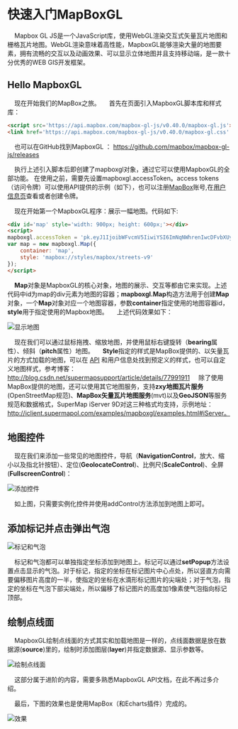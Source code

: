 ﻿# 快速入门MapBoxGL

&nbsp;&nbsp;&nbsp;&nbsp;Mapbox GL JS是一个JavaScript库，使用WebGL渲染交互式矢量瓦片地图和栅格瓦片地图。WebGL渲染意味着高性能，MapboxGL能够渲染大量的地图要素，拥有流畅的交互以及动画效果、可以显示立体地图并且支持移动端，是一款十分优秀的WEB GIS开发框架。

## Hello MapboxGL

&nbsp;&nbsp;&nbsp;&nbsp;现在开始我们的MapBox之旅。
&nbsp;&nbsp;&nbsp;&nbsp;首先在页面引入MapboxGL脚本库和样式库：

``` HTML
<script src='https://api.mapbox.com/mapbox-gl-js/v0.40.0/mapbox-gl.js'></script>
<link href='https://api.mapbox.com/mapbox-gl-js/v0.40.0/mapbox-gl.css' rel='stylesheet'/>
```

&nbsp;&nbsp;&nbsp;&nbsp;也可以在GitHub找到MapboxGL ： https://github.com/mapbox/mapbox-gl-js/releases

&nbsp;&nbsp;&nbsp;&nbsp;执行上述引入脚本后即创建了mapboxgl对象，通过它可以使用MapboxGL的全部功能。
在使用之前，需要先设置mapboxgl.accessToken。access tokens（访问令牌）可以使用API提供的示例（如下），也可以注册[MapBox](https://www.mapbox.com)账号,在[用户信息页](https://www.mapbox.com/studio/account/tokens)查看或者创建令牌。

&nbsp;&nbsp;&nbsp;&nbsp;现在开始第一个MapboxGL程序：展示一幅地图。代码如下:

``` HTML
<div id='map' style='width: 900px; height: 600px;'></div>
<script>
mapboxgl.accessToken = 'pk.eyJ1IjoibWFvcmV5IiwiYSI6ImNqNWhrenIwcDFvbXUyd3I2bTJxYzZ4em8ifQ.KHZIehQuWW9AsMaGtATdwA'; // 设置MapBox访问令牌
var map = new mapboxgl.Map({
    container: 'map',
    style: 'mapbox://styles/mapbox/streets-v9'
});
</script>
```

&nbsp;&nbsp;&nbsp;&nbsp;**Map**对象是MapboxGL的核心对象，地图的展示、交互等都由它来实现。上述代码中id为map的div元素为地图的容器；**mapboxgl.Map**构造方法用于创建**Map**对象，一个**Map**对象对应一个地图容器，参数**container**指定使用的地图容器id，**style**用于指定使用的Mapbox地图。
&nbsp;&nbsp;&nbsp;&nbsp;上述代码效果如下：

![显示地图](http://img.blog.csdn.net/20171025163455606?watermark/2/text/aHR0cDovL2Jsb2cuY3Nkbi5uZXQvc3VwZXJtYXBzdXBwb3J0/font/5a6L5L2T/fontsize/400/fill/I0JBQkFCMA==/dissolve/70/gravity/SouthEast)

&nbsp;&nbsp;&nbsp;&nbsp;现在我们可以通过鼠标拖拽、缩放地图，并使用鼠标右键旋转（**bearing**属性）、倾斜（**pitch**属性）地图。
&nbsp;&nbsp;&nbsp;&nbsp;**Style**指定的样式是MapBox提供的、以矢量瓦片的方式加载的地图，可以在 [API](https://www.mapbox.com/mapbox-gl-js/api/#map) 和用户信息处找到预定义的样式，也可以自定义地图样式，参考博客：http://blog.csdn.net/supermapsupport/article/details/77991911
&nbsp;&nbsp;&nbsp;&nbsp;除了使用MapBox提供的地图，还可以使用其它地图服务，支持**zxy地图瓦片服务**(OpenStreetMap规范)、**MapBox矢量瓦片地图服务**(mvt)以及**GeoJSON**等服务规范和数据格式，SuperMap iServer 9D对这三种格式均支持，示例地址：http://iclient.supermapol.com/examples/mapboxgl/examples.html#iServer。

## 地图控件

&nbsp;&nbsp;&nbsp;&nbsp;现在我们来添加一些常见的地图控件，导航（**NavigationControl**，放大、缩小以及指北针按钮）、定位(**GeolocateControl**)、比例尺(**ScaleControl**)、全屏(**FullscreenControl**)：

![添加控件](http://img.blog.csdn.net/20171025163621726?watermark/2/text/aHR0cDovL2Jsb2cuY3Nkbi5uZXQvc3VwZXJtYXBzdXBwb3J0/font/5a6L5L2T/fontsize/400/fill/I0JBQkFCMA==/dissolve/70/gravity/SouthEast)

&nbsp;&nbsp;&nbsp;&nbsp;如上图，只需要实例化控件并使用addControl方法添加到地图上即可。

## 添加标记并点击弹出气泡

![标记和气泡](http://img.blog.csdn.net/20171025163714368?watermark/2/text/aHR0cDovL2Jsb2cuY3Nkbi5uZXQvc3VwZXJtYXBzdXBwb3J0/font/5a6L5L2T/fontsize/400/fill/I0JBQkFCMA==/dissolve/70/gravity/SouthEast)

&nbsp;&nbsp;&nbsp;&nbsp;标记和气泡都可以单独指定坐标添加到地图上。标记可以通过**setPopup**方法设置点击显示的气泡。对于标记，指定的坐标在标记图片中心点处，所以竖直方向需要偏移图片高度的一半，使指定的坐标在水滴形标记图片的尖端处；对于气泡，指定的坐标在气泡下部尖端处，所以偏移了标记图片的高度加1像素使气泡指向标记顶部。

## 绘制点线面

&nbsp;&nbsp;&nbsp;&nbsp;MapboxGL绘制点线面的方式其实和加载地图是一样的，点线面数据是放在数据源(**source**)里的，绘制时添加图层(**layer**)并指定数据源、显示参数等。

![绘制点线面](http://img.blog.csdn.net/20171025163837822?watermark/2/text/aHR0cDovL2Jsb2cuY3Nkbi5uZXQvc3VwZXJtYXBzdXBwb3J0/font/5a6L5L2T/fontsize/400/fill/I0JBQkFCMA==/dissolve/70/gravity/SouthEast)

&nbsp;&nbsp;&nbsp;&nbsp;这部分属于进阶的内容，需要多熟悉MapboxGL API文档，在此不再过多介绍。

&nbsp;&nbsp;&nbsp;&nbsp;最后，下图的效果也是使用MapBox（和Echarts插件）完成的。

![效果](http://img.blog.csdn.net/20171025164431709?watermark/2/text/aHR0cDovL2Jsb2cuY3Nkbi5uZXQvc3VwZXJtYXBzdXBwb3J0/font/5a6L5L2T/fontsize/400/fill/I0JBQkFCMA==/dissolve/70/gravity/SouthEast)